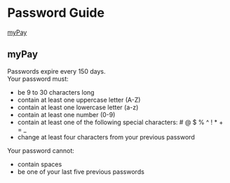 # Password Guide

[myPay](#myPay)

## myPay  
Passwords expire every 150 days.  
Your password must:  

-  be 9 to 30 characters long
-  contain at least one uppercase letter (A-Z) 
-  contain at least one lowercase letter (a-z) 
-  contain at least one number (0-9) 
-  contain at least one of the following special characters: # @ $ % ^ ! * + = _ 
-  change at least four characters from your previous password 

Your password cannot:  
-  contain spaces
-  be one of your last five previous passwords


